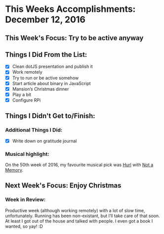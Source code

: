 # This Weeks Accomplishments: December 12, 2016

## This Week's Focus: Try to be active anyway

## Things I Did From the List:
- [x] Clean dotJS presentation and publish it
- [x] Work remotely
- [x] Try to run or be active somehow
- [x] Start article about binary in JavaScript
- [x] Mansion’s Christmas dinner
- [x] Play a bit
- [x] Configure RPi

## Things I Didn't Get to/Finish:

### Additional Things I Did:
- [x] Write down on gratitude journal

### Musical highlight:
On the 50th week of 2016, my favourite musical pick was [Hurl](https://open.spotify.com/artist/3Wip5p5yKOMKdsQcCWu74X) with [Not a Memory](https://open.spotify.com/album/0rXjd4SN5ntXrKe2ANjTr1).

## Next Week's Focus: Enjoy Christmas

### Week in Review:
Productive week (although working remotely) with a lot of slow time, unfortunately. Running has been non-existant, but I’ll take care of that soon.
At least I got out of the house and talked with people. I even got a book I wanted, so yay! :D
